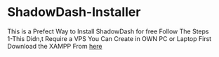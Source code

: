 # ShadowDash-Installer
 This is a Prefect Way to Install ShadowDash for free Follow The Steps <br>
 1-This Didn,t Require a VPS You Can Create in OWN PC or Laptop First Download the XAMPP From [here](https://www.apachefriends.org/download.html)
